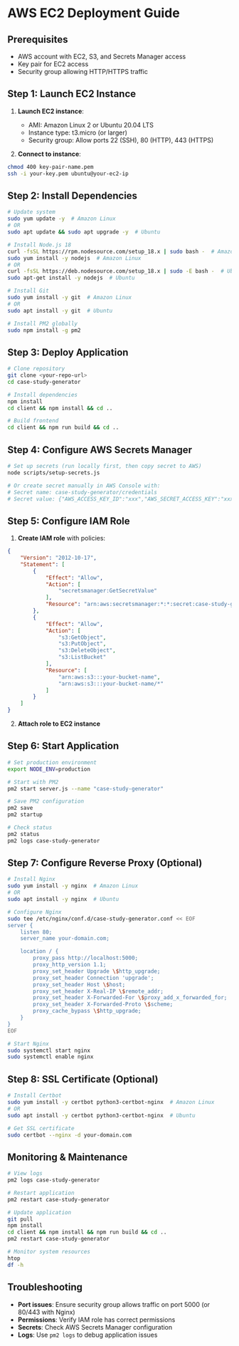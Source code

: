 # AWS EC2 Deployment Guide

## Prerequisites

- AWS account with EC2, S3, and Secrets Manager access
- Key pair for EC2 access
- Security group allowing HTTP/HTTPS traffic

## Step 1: Launch EC2 Instance

1. **Launch EC2 instance**:
   - AMI: Amazon Linux 2 or Ubuntu 20.04 LTS
   - Instance type: t3.micro (or larger)
   - Security group: Allow ports 22 (SSH), 80 (HTTP), 443 (HTTPS)

2. **Connect to instance**:
```bash
chmod 400 key-pair-name.pem
ssh -i your-key.pem ubuntu@your-ec2-ip
```

## Step 2: Install Dependencies

```bash
# Update system
sudo yum update -y  # Amazon Linux
# OR
sudo apt update && sudo apt upgrade -y  # Ubuntu

# Install Node.js 18
curl -fsSL https://rpm.nodesource.com/setup_18.x | sudo bash -  # Amazon Linux
sudo yum install -y nodejs  # Amazon Linux
# OR
curl -fsSL https://deb.nodesource.com/setup_18.x | sudo -E bash -  # Ubuntu
sudo apt-get install -y nodejs  # Ubuntu

# Install Git
sudo yum install -y git  # Amazon Linux
# OR
sudo apt install -y git  # Ubuntu

# Install PM2 globally
sudo npm install -g pm2
```

## Step 3: Deploy Application

```bash
# Clone repository
git clone <your-repo-url>
cd case-study-generator

# Install dependencies
npm install
cd client && npm install && cd ..

# Build frontend
cd client && npm run build && cd ..
```

## Step 4: Configure AWS Secrets Manager

```bash
# Set up secrets (run locally first, then copy secret to AWS)
node scripts/setup-secrets.js

# Or create secret manually in AWS Console with:
# Secret name: case-study-generator/credentials
# Secret value: {"AWS_ACCESS_KEY_ID":"xxx","AWS_SECRET_ACCESS_KEY":"xxx","AWS_REGION":"us-east-1","S3_BUCKET_NAME":"your-bucket"}
```

## Step 5: Configure IAM Role

1. **Create IAM role** with policies:
```json
{
    "Version": "2012-10-17",
    "Statement": [
        {
            "Effect": "Allow",
            "Action": [
                "secretsmanager:GetSecretValue"
            ],
            "Resource": "arn:aws:secretsmanager:*:*:secret:case-study-generator/credentials*"
        },
        {
            "Effect": "Allow",
            "Action": [
                "s3:GetObject",
                "s3:PutObject",
                "s3:DeleteObject",
                "s3:ListBucket"
            ],
            "Resource": [
                "arn:aws:s3:::your-bucket-name",
                "arn:aws:s3:::your-bucket-name/*"
            ]
        }
    ]
}
```

2. **Attach role to EC2 instance**

## Step 6: Start Application

```bash
# Set production environment
export NODE_ENV=production

# Start with PM2
pm2 start server.js --name "case-study-generator"

# Save PM2 configuration
pm2 save
pm2 startup

# Check status
pm2 status
pm2 logs case-study-generator
```

## Step 7: Configure Reverse Proxy (Optional)

```bash
# Install Nginx
sudo yum install -y nginx  # Amazon Linux
# OR
sudo apt install -y nginx  # Ubuntu

# Configure Nginx
sudo tee /etc/nginx/conf.d/case-study-generator.conf << EOF
server {
    listen 80;
    server_name your-domain.com;

    location / {
        proxy_pass http://localhost:5000;
        proxy_http_version 1.1;
        proxy_set_header Upgrade \$http_upgrade;
        proxy_set_header Connection 'upgrade';
        proxy_set_header Host \$host;
        proxy_set_header X-Real-IP \$remote_addr;
        proxy_set_header X-Forwarded-For \$proxy_add_x_forwarded_for;
        proxy_set_header X-Forwarded-Proto \$scheme;
        proxy_cache_bypass \$http_upgrade;
    }
}
EOF

# Start Nginx
sudo systemctl start nginx
sudo systemctl enable nginx
```

## Step 8: SSL Certificate (Optional)

```bash
# Install Certbot
sudo yum install -y certbot python3-certbot-nginx  # Amazon Linux
# OR
sudo apt install -y certbot python3-certbot-nginx  # Ubuntu

# Get SSL certificate
sudo certbot --nginx -d your-domain.com
```

## Monitoring & Maintenance

```bash
# View logs
pm2 logs case-study-generator

# Restart application
pm2 restart case-study-generator

# Update application
git pull
npm install
cd client && npm install && npm run build && cd ..
pm2 restart case-study-generator

# Monitor system resources
htop
df -h
```

## Troubleshooting

- **Port issues**: Ensure security group allows traffic on port 5000 (or 80/443 with Nginx)
- **Permissions**: Verify IAM role has correct permissions
- **Secrets**: Check AWS Secrets Manager configuration
- **Logs**: Use `pm2 logs` to debug application issues
